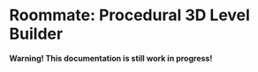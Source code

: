 # Roommate: Procedural 3D Level Builder

**Warning! This documentation is still work in progress!**
